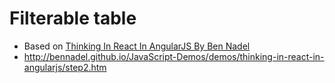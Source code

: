 # Filterable table
- Based on [Thinking In React In AngularJS
By Ben Nadel](http://www.bennadel.com/blog/2918-thinking-in-react-in-angularjs.htm)
- http://bennadel.github.io/JavaScript-Demos/demos/thinking-in-react-in-angularjs/step2.htm
